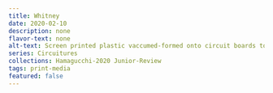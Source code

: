 ```yaml
---
title: Whitney
date: 2020-02-10
description: none
flavor-text: none
alt-text: Screen printed plastic vaccumed-formed onto circuit boards to display one hanging from another.
series: Circuitures
collections: Hamagucchi-2020 Junior-Review
tags: print-media
featured: false
---
```

